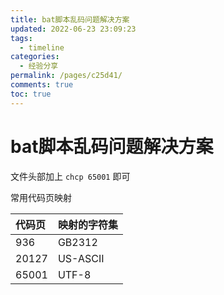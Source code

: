 ```yaml
---
title: bat脚本乱码问题解决方案
updated: 2022-06-23 23:09:23
tags:
  - timeline
categories:
  - 经验分享
permalink: /pages/c25d41/
comments: true
toc: true
---
```

# bat脚本乱码问题解决方案

文件头部加上 `chcp 65001` 即可

常用代码页映射

| 代码页 | 映射的字符集 |
| :----- | :----------- |
| 936    | GB2312       |
| 20127  | US-ASCII     |
| 65001  | UTF-8        |